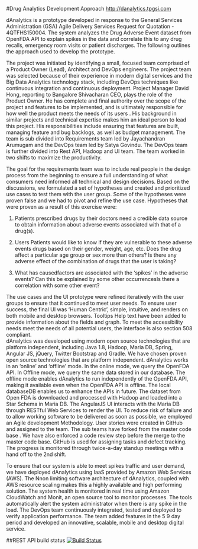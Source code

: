 #Drug Analytics Development Approach
http://danalytics.tpgsi.com

dAnalytics is a prototype developed in response to the General Services Administration (GSA) Agile Delivery Services Request for Quotation - 4QTFHS150004. The system analyzes the Drug Adverse Event dataset from OpenFDA API to explain spikes in the data and correlate this to any drug recalls, emergency room visits or patient discharges.  The following outlines the approach used to develop the prototype. 

The project was initiated by identifying a small, focused team comprised of a Product Owner (Lead), Architect and DevOps engineers. The project team was selected because of their experience in modern digital services and the Big Data Analytics technology stack, including DevOps techniques like continuous integration and continuous deployment. Project Manager David Hong, reporting to Bangalore Shivacharan CEO, plays the role of the Product Owner. He has complete and final authority over the scope of the project and features to be implemented, and is ultimately responsible for how well the product meets the needs of its users . His background in similar projects and technical expertise makes him an ideal person to lead this project. His responsibilities include ensuring that features are built, managing feature and bug backlogs, as well as budget management. The team is sub divided into Requirements team led by Jayachandran Arumugam  and the DevOps team led by Satya Govindu. The DevOps team is further divided into Rest API, Hadoop and UI team. The team worked in two shifts to maximize the productivity. 

The goal for the requirements team was to include real people in the design process from the beginning to ensure a full understanding of what consumers need informed all technical and design decisions. Based on the discussions, we formulated a set of hypotheses and created and prioritized use cases to test them with the user group. Some of the hypotheses were proven false and we had to pivot and refine the use case. Hypotheses that were proven as a result of this exercise were:

1. Patients prescribed drugs by their doctors need a credible data source to obtain information about adverse events associated with that of a drug(s).

2. Users Patients would like to know if they are vulnerable to these adverse events drugs based on their gender, weight, age, etc. Does the drug affect a particular age group or sex more than others? Is there any adverse effect of the combination of drugs that the user is taking? 

3. What has causedfactors are associated with the ‘spikes’ in the adverse events? Can this be explained by some other occurrencesIs there a correlation with some other event?

The use cases and the UI prototype were refined iteratively with the user groups to ensure that it continued to meet user needs. To ensure user success, the final UI was ‘Human Centric’, simple, intuitive, and renders on both mobile and desktop browsers. Tooltips  Help text have been added to provide information about the fields and graph. To meet the accessibility needs meet the needs of all potential users, the interface is also section 508 compliant.  
dAnalytics was developed using modern open source technologies that are platform independent, including Java 1.8, Hadoop, Maria DB, Spring, Angular JS, jQuery, Twitter Bootstrap and Gradle.  We have chosen proven open source technologies that are platform independent. dAnalytics works in an ‘online’ and ‘offline’ mode.  In the online mode, we query the OpenFDA API. In Offline mode, we query the same data stored in our database.  The offline mode enables dAnalytics to run independently of the OpenFDA API, making it available even when the OpenFDA API is offline. The local databaseDB enables us to enhance the APIs in future.  The dataset from Open FDA is downloaded and processed with Hadoop and loaded into a Star Schema in Maria DB. The AngularJS UI interacts with the Maria DB through RESTful Web Services to render the UI.  To reduce risk of failure and to allow working software to be delivered as soon as possible, we employed an Agile development Methodology. User stories were created in GitHub and assigned to the team. The sub teams have forked from  the master code base . We have also enforced a code review step before the merge to the master code base.  GitHub is used for assigning tasks and defect tracking. The progress is monitored through twice-a-day standup meetings with a hand off to the 2nd shift. 

To ensure that our system is able to meet spikes traffic and user demand, we have deployed dAnalytics using IaaS provided by Amazon Web Services (AWS). The Nnon limiting software architecture of dAnalytics, coupled with AWS resource scaling makes this a highly available and high performing solution. The system health is monitored in real time using Amazon CloudWatch and Monit, an open source tool to monitor processes. The tools automatically alert the system administrator when there is any spike in the load. The DevOps team continuously integrated, tested and deployed to verify application performance. The team added features in the 5  9 day period and developed an innovative, scalable, mobile and desktop digital service.

##REST API build status
[![Build Status](https://magnum.travis-ci.com/TPRockville/dAnalytics.svg?token=QyRMxKt3Fniy8CDzozdR&branch=master)](https://magnum.travis-ci.com/TPRockville/dAnalytics)
